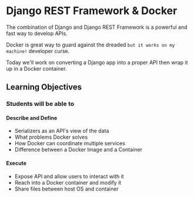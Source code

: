 # Django REST Framework & Docker

The combination of Django and Django REST Framework is a powerful and fast way to develop APIs.

Docker is great way to guard against the dreaded `but it works on my machine!` developer curse.

Today we'll work on converting a Django app into a proper API then wrap it up in a Docker container.

## Learning Objectives

### Students will be able to

#### Describe and Define

- Serializers as an API's view of the data
- What problems Docker solves
- How Docker can coordinate multiple services
- Difference between a Docker Image and a Container

#### Execute

- Expose API and allow users to interact with it
- Reach into a Docker container and modify it
- Share files between host OS and container

